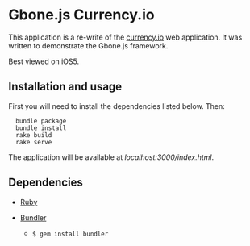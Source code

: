 # Gbone.js Currency.io

This application is a re-write of the [currency.io](https://github.com/benschwarz/currency.io) web application.  It was written to demonstrate the Gbone.js framework.

Best viewed on iOS5.

## Installation and usage

First you will need to install the dependencies listed below.  Then:

      bundle package
      bundle install
      rake build
      rake serve

The application will be available at _localhost:3000/index.html_.

## Dependencies

- [Ruby](http://www.ruby-lang.org/en/)

- [Bundler](http://gembundler.com/)
  - `$ gem install bundler`